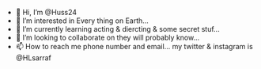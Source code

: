 - 👋 Hi, I’m @Huss24
- 👀 I’m interested in Every thing on Earth...
- 🌱 I’m currently learning acting & diercting & some secret stuf...
- 💞️ I’m looking to collaborate on they will probably know...
- 📫 How to reach me phone number and email... my twitter & instagram is @HLsarraf

<!---
Huss24/Huss24 is a ✨ special ✨ repository because its `README.md` (this file) appears on your GitHub profile.
You can click the Preview link to take a look at your changes.
--->
